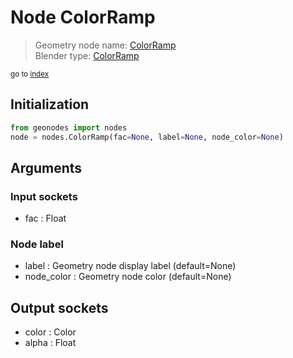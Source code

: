 
# Node ColorRamp

> Geometry node name: [ColorRamp](https://docs.blender.org/manual/en/latest/modeling/geometry_nodes/color/color_ramp.html)<br>
  Blender type: [ColorRamp](https://docs.blender.org/api/current/bpy.types.ShaderNodeValToRGB.html)
  
<sub>go to [index](index.md)</sub>

## Initialization

```python
from geonodes import nodes
node = nodes.ColorRamp(fac=None, label=None, node_color=None)
```



## Arguments


### Input sockets

- fac : Float

### Node label

- label : Geometry node display label (default=None)
- node_color : Geometry node color (default=None)

## Output sockets

- color : Color
- alpha : Float

